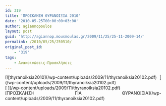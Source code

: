 ```yaml
---
id: 319
title: 'ΠΡΟΣΚΛΗΣΗ ΘΥΡΑΝΟΙΞΙΑ 2010'
date: '2010-05-25T00:00:00+03:00'
author: agiannopoulos
layout: post
guid: 'http://agiannop.mousmoulas.gr/2009/11/25/25-11-2009-14/'
permalink: /2010/05/25/250510/
original_post_id:
    - '319'
tags:
    - Ανακοινώσεις-Προσκλήσεις
---
```


<div style="text-align:justify;">[![thyranoiksia2010](/wp-content/uploads/2009/11/thyranoiksia20102.pdf) ](/wp-content/uploads/2009/11/thyranoiksia20102.pdf)</div><div style="text-align:justify;">[ ](/wp-content/uploads/2009/11/thyranoiksia20102.pdf)</div><div style="text-align:justify;">[ΠΡΟΣΚΛΗΣΗ ΓΙΑ ΘΥΡΑΝΟΙΞΙΑ](/wp-content/uploads/2009/11/thyranoiksia20102.pdf)</div>